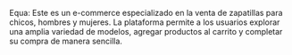Equa:
Este es un e-commerce especializado en la venta de zapatillas para chicos, hombres y mujeres. La plataforma permite a los usuarios explorar una amplia variedad de modelos, agregar productos al carrito y completar su compra de manera sencilla.




